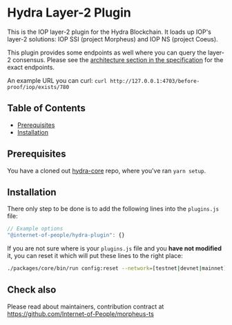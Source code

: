 # Hydra Layer-2 Plugin

This is the IOP layer-2 plugin for the Hydra Blockchain. It loads up IOP's layer-2 solutions: IOP SSI (project Morpheus) and IOP NS (project Coeus).

This plugin provides some endpoints as well where you can query the layer-2 consensus.
Please see the [architecture section in the specification](https://developer.iop.global/get_started) for the exact endpoints.

An example URL you can curl: `curl http://127.0.0.1:4703/before-proof/iop/exists/780`

## Table of Contents <!-- omit in toc -->

- [Prerequisites](#prerequisites)
- [Installation](#installation)

## Prerequisites

You have a cloned out [hydra-core](https://github.com/Internet-of-People/hydra-core)
repo, where you've ran `yarn setup`.

## Installation

There only step to be done is to add the following lines into the `plugins.js` file:

```javascript
// Example options
"@internet-of-people/hydra-plugin": {}
```

If you are not sure where is your `plugins.js` file and you **have not modified** it, you can reset it which will put these lines to the right place:

```bash
./packages/core/bin/run config:reset --network=[testnet|devnet|mainnet]
```

## Check also

Please read about maintainers, contribution contract at <https://github.com/Internet-of-People/morpheus-ts>